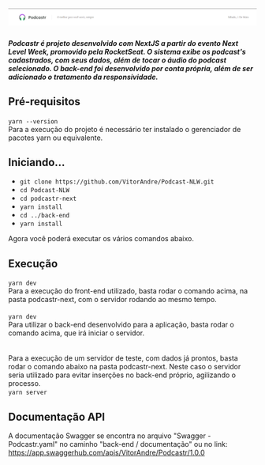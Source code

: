 # ![Logo Podcastr](/podcastr-next/public/header.png)

##### Podcastr é projeto desenvolvido com NextJS a partir do evento Next Level Week, promovido pela RocketSeat. O sistema exibe os podcast's cadastrados, com seus dados, além de tocar o áudio do podcast selecionado. O back-end foi desenvolvido por conta própria, além de ser adicionado o tratamento da responsividade.

## Pré-requisitos

 `yarn --version`<br>
  Para a execução do projeto é necessário ter instalado o gerenciador de pacotes yarn ou equivalente.
  
## Iniciando...

- `git clone https://github.com/VitorAndre/Podcast-NLW.git`
- `cd Podcast-NLW`
- `cd podcastr-next`
- `yarn install`
- `cd ../back-end`
- `yarn install`

Agora você poderá executar os vários comandos abaixo.

## Execução
  
 `yarn dev`<br>
  Para a execução do front-end utilizado, basta rodar o comando acima, na pasta podcastr-next, com o servidor rodando ao mesmo tempo.
  <br><br>
 `yarn dev`<br>
  Para utilizar o back-end desenvolvido para a aplicação, basta rodar o comando acima, que irá iniciar o servidor.
  <br><br><br>
  Para a execução de um servidor de teste, com dados já prontos, basta rodar o comando abaixo na pasta podcastr-next. Neste caso o servidor seria utilizado para evitar inserções no back-end próprio, agilizando o processo. <br>
 `yarn server`

## Documentação API
  A documentação Swagger se encontra no arquivo "Swagger - Podcastr.yaml" no caminho "back-end / documentação" ou no link: <br> https://app.swaggerhub.com/apis/VitorAndre/Podcastr/1.0.0
